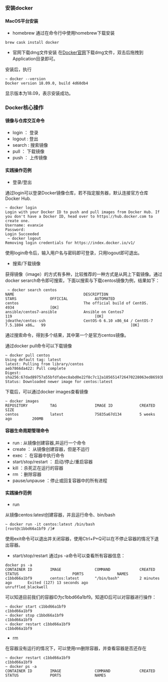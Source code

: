 
### 安装docker
#### MacOS平台安装
* homebrew
通过在命令行中使用homebrew下载安装
```
brew cask install docker
```
* 官网下载dmg文件安装
在[Docker官网](https://www.docker.com/products/docker-desktop)下载dmg文件，双击后拖拽到Application目录即可。

安装后，执行
```
~ docker --version
Docker version 18.09.0, build 4d60db4
```
显示版本为18.09，表示安装成功。

### Docker核心操作

#### 镜像与仓库交互命令
* login ： 登录
* logout : 登出
* search : 搜索镜像
* pull ： 下载镜像
* push ： 上传镜像

#### 实践操作范例
* 登录/登出

通过login可以登录Docker镜像仓库，若不指定服务器，默认连接官方仓库Docker Hub.
```
~ docker login
Login with your Docker ID to push and pull images from Docker Hub. If you don't have a Docker ID, head over to https://hub.docker.com to create one.
Username: evanxie
Password:
Login Succeeded
 ~ docker logout
Removing login credentials for https://index.docker.io/v1/
```
使用login命令后，输入用户名与密码即可登录，只用logout即可退出。

* 搜索/下载镜像

获得镜像（image）的方式有多种，比较推荐的一种方式是从网上下载镜像。通过docker serarch命令即可搜索，下面以搜索与下载centos镜像为例，结果如下：
```
 ~ docker search centos
NAME                               DESCRIPTION                                     STARS               OFFICIAL            AUTOMATED
centos                             The official build of CentOS.                   4934                [OK]
ansible/centos7-ansible            Ansible on Centos7                              119                                     [OK]
jdeathe/centos-ssh                 CentOS-6 6.10 x86_64 / CentOS-7 7.5.1804 x86…   99                                      [OK]
```
通过搜索命令，得到多个结果，其中第一个是官方centos镜像。

通过docker pull命令可以下载镜像
```
~ docker pull centos
Using default tag: latest
latest: Pulling from library/centos
aeb7866da422: Pull complete
Digest: sha256:67dad89757a55bfdfabec8abd0e22f8c7c12a1856514726470228063ed86593b
Status: Downloaded newer image for centos:latest
```

下载后，可以通过docker images查看镜像
```
~ docker images
REPOSITORY          TAG                 IMAGE ID            CREATED             SIZE
centos              latest              75835a67d134        5 weeks ago         200MB
```

#### 容器生命周期管理命令
* run : 从镜像创建容器,并运行一个命令
* create ： 从镜像创建容器，但是不运行
* exec ： 在容器中执行命令
* start/stop/restart ： 启动/停止/重启容器
* kill ：杀死正在运行的容器
* rm ：删除容器
* pause/unpause ：停止或回复容器中的所有进程

#### 实践操作范例
* run

从镜像centos:latest创建容器，并且运行命令、bin/bash
```
~ docker run -it centos:latest /bin/bash
[root@c1bbd66a1bf9 /]#
```
使用exit命令可以退出并关闭容器，使用Ctrl+P+Q可以在不停止容器的情况下退出容器。

* start/stop/restart
通过ps -a命令可以查看所有容器信息：
```
docker ps -a
CONTAINER ID        IMAGE               COMMAND             CREATED             STATUS                        PORTS               NAMES
c1bbd66a1bf9        centos:latest       "/bin/bash"         2 minutes ago       Exited (127) 13 seconds ago                       unruffled_blackwell
```
可以知道目前我们的容器ID为c1bbd66a1bf9。知道ID后可以对容器进行操作：
```
~ docker start c1bbd66a1bf9
c1bbd66a1bf9
~ docker stop c1bbd66a1bf9
c1bbd66a1bf9
~ docker restart c1bbd66a1bf9
c1bbd66a1bf9
```
* rm

在容器没有运行的情况下，可以使用rm删除容器，并查看容器是否还存在
```
~ docker restart c1bbd66a1bf9
c1bbd66a1bf9
~ docker ps -a
CONTAINER ID        IMAGE               COMMAND             CREATED             STATUS              PORTS               NAMES
```




